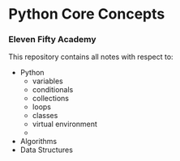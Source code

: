 # Python Core Concepts
### Eleven Fifty Academy
This repository contains all notes with respect to:
- Python
    - variables
    - conditionals
    - collections
    - loops
    - classes
    - virtual environment
    - 
- Algorithms
- Data Structures

